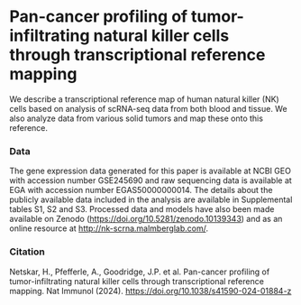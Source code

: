 # Pan-cancer profiling of tumor-infiltrating natural killer cells through transcriptional reference mapping
We describe a transcriptional reference map of human natural killer (NK) cells based on analysis of scRNA-seq data from both blood and tissue. We also analyze data from various solid tumors and map these onto this reference.


### Data
The gene expression data generated for this paper is available at NCBI GEO with accession number GSE245690 and raw sequencing data is available at EGA with accession number EGAS50000000014. The details about the publicly available data included in the analysis are available in Supplemental tables S1, S2 and S3. Processed data and models have also been made available on Zenodo (https://doi.org/10.5281/zenodo.10139343) and as an online resource at http://nk-scrna.malmberglab.com/.

### Citation

Netskar, H., Pfefferle, A., Goodridge, J.P. et al. Pan-cancer profiling of tumor-infiltrating natural killer cells through transcriptional reference mapping. Nat Immunol (2024). https://doi.org/10.1038/s41590-024-01884-z
